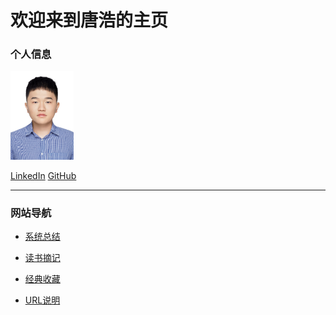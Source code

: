 # 欢迎来到唐浩的主页

### 个人信息
<img src="photo.jpg" height="20%" width="20%"> 

[LinkedIn](https://www.linkedin.cn/incareer/in/%E6%B5%A9-hao-tang-%E5%94%90-3853811b3) [GitHub](https://github.com/TangHao99)

---

### 网站导航
+ [系统总结](https://tanghao99.notion.site/722389a49d7c480faae9a95427a65777)

+ [读书摘记](https://tanghao99.notion.site/7ecf8d81773248b6814bbea6c8dacf47)

+ [经典收藏](/2_ClassicalCollection/index.md)  

+  <a href="https://www.google.com" target="_blank"> URL说明 </a>